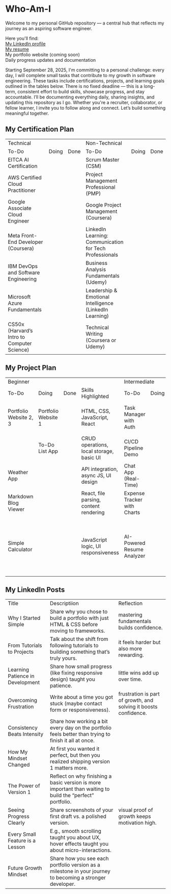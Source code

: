 # Who-Am-I
Welcome to my personal GitHub repository — a central hub that reflects my journey as an aspiring software engineer.

Here you'll find:<br>
<a href="https://www.linkedin.com/in/elias-francis/">My LinkedIn profile</a><br>
<a href="https://drive.google.com/file/d/1RSS7-I-s8oYUfDYlHkbbaJQo1sqErVdG/view?usp=drive_link">My resume</a><br>
My portfolio website (coming soon)<br>
Daily progress updates and documentation

Starting September 28, 2025, I'm committing to a personal challenge: every day, I will complete small tasks that contribute to my growth in software engineering. These tasks include certifications, projects, and learning goals outlined in the tables below.
There is no fixed deadline — this is a long-term, consistent effort to build skills, showcase progress, and stay accountable. I’ll be documenting everything daily, sharing insights, and updating this repository as I go.
Whether you're a recruiter, collaborator, or fellow learner, I invite you to follow along and connect. Let’s build something meaningful together.

<h2>My Certification Plan</h2>
<table>
  <tr><td colspan=3>Technical</td><td colspan=3>Non-Technical</td></tr>
  <tr>
    <td>To-Do</td>
    <td>Doing</td>
    <td>Done</td>
    <td>To-Do</td>
    <td>Doing</td>
    <td>Done</td>
  </tr>
  <tr>
    <td>EITCA AI Certification</td>
    <td></td>
    <td></td>
    <td>Scrum Master (CSM)</td><td></td><td></td>
  </tr>
  <tr>
    <td>AWS Certified Cloud Practitioner</td>
    <td></td>
    <td></td>
    <td>Project Management Professional (PMP)</td><td></td><td></td>
  </tr>
  <tr>
    <td>Google Associate Cloud Engineer</td>
    <td></td>
    <td></td>
    <td>Google Project Management (Coursera)</td><td></td><td></td>
  </tr>
  <tr>
    <td>Meta Front-End Developer (Coursera)</td>
    <td></td>
    <td></td>
    <td>LinkedIn Learning: Communication for Tech Professionals</td><td></td><td></td>
  </tr>
  <tr>
    <td>IBM DevOps and Software Engineering</td>
    <td></td>
    <td></td>
    <td>Business Analysis Fundamentals (Udemy)</td><td></td><td></td>
  </tr>
  <tr>
    <td>Microsoft Azure Fundamentals</td>
    <td></td>
    <td></td>
    <td>Leadership & Emotional Intelligence (LinkedIn Learning)</td><td></td><td></td>
  </tr>
  <tr>
    <td>CS50x (Harvard’s Intro to Computer Science)</td>
    <td></td>
    <td></td>
    <td>Technical Writing (Coursera or Udemy)</td><td></td><td></td>
  </tr>
</table>

<h2>My Project Plan</h2>
<table>
  <tr><td colspan=4>Beginner</td><td colspan=4>Intermediate</td><td colspan=4>Advanced</td></tr>
  <tr>
    <td>To-Do</td>
    <td>Doing</td>
    <td>Done</td>
    <td>Skills Highlighted</td>
    <td>To-Do</td>
    <td>Doing</td>
    <td>Done</td>
    <td>Skills Highlighted</td>
    <td>To-Do</td>
    <td>Doing</td>
    <td>Done</td>
    <td>Skills Highlighted</td>
  </tr>
  <tr>
    <td>Portfolio Website 2, 3</td><td>Portfolio Website 1</td><td></td><td>HTML, CSS, JavaScript, React</td>
    <td>Task Manager with Auth</td><td></td><td></td><td>Full-stack (React + Node/Laravel), JWT, REST APIs</td>
    <td>Multi-Tenant SaaS Dashboard</td><td></td><td></td><td>Full-stack architecture, role-based access, deployment</td>
  </tr>
  <tr>
    <td></td><td>To-Do List App</td><td></td><td>CRUD operations, local storage, basic UI</td>
    <td>CI/CD Pipeline Demo</td><td></td><td></td><td>GitHub Actions, AWS or Azure, Docker</td>
    <td>AI Chatbot with Context Memory</td><td></td><td></td><td>NLP, Transformers, LangChain or RAG models</td>
  </tr>
  <tr>
    <td>Weather App</td><td></td><td></td><td>API integration, async JS, UI design</td>
    <td>Chat App (Real-Time)</td><td></td><td></td><td>WebSockets, Firebase or Socket.io</td>
    <td>Cloud-Based File Storage System</td><td></td><td></td><td>AWS S3, Lambda, DynamoDB, IAM</td>
  </tr>
  <tr>
    <td>Markdown Blog Viewer</td><td></td><td></td><td>React, file parsing, content rendering</td>
    <td>Expense Tracker with Charts</td><td></td><td></td><td>React, Chart.js, backend storage</td>
    <td>DevOps Monitoring Dashboard</td><td></td><td></td><td>Prometheus, Grafana, Docker, Kubernetes</td>
  </tr>
  <tr>
    <td>Simple Calculator</td><td></td><td></td><td>JavaScript logic, UI responsiveness</td>
    <td>AI-Powered Resume Analyzer</td><td></td><td></td><td>Python, NLP, Streamlit or Flask</td>
    <td>Machine Learning Model Deployment</td><td></td><td></td><td>Train model (e.g., fraud detection), deploy via FastAPI + AWS SageMaker or GCP Vertex AI</td>
  </tr>
</table>

<h2>My LinkedIn Posts</h2>
<table>
  <tr>
    <td>Title</td><td>Descriptiion</td><td>Reflection</td>
  </tr>
  <tr>
    <td>Why I Started Simple</td>
    <td>Share why you chose to build a portfolio with just HTML & CSS before moving to frameworks.</td>
    <td>mastering fundamentals builds confidence.</td>
  </tr>
  <tr>
    <td>From Tutorials to Projects</td>
    <td>Talk about the shift from following tutorials to building something that’s truly yours.</td>
    <td>it feels harder but also more rewarding.</td>
  </tr>
  <tr>
    <td>Learning Patience in Development</td>
    <td>Share how small progress (like fixing responsive design) taught you patience.</td>
    <td>little wins add up over time.</td>
  </tr>
  <tr>
    <td>Overcoming Frustration</td>
    <td>Write about a time you got stuck (maybe contact form or responsiveness).</td>
    <td>frustration is part of growth, and solving it boosts confidence.</td>
  </tr>
  <tr>
    <td>Consistency Beats Intensity</td>
    <td>Share how working a bit every day on the portfolio feels better than trying to finish it all at once.</td>
    <td></td>
  </tr>
  <tr>
    <td>How My Mindset Changed</td>
    <td>At first you wanted it perfect, but then you realized shipping version 1 matters more.</td>
    <td></td>
  </tr>
  <tr>
    <td>The Power of Version 1</td>
    <td>Reflect on why finishing a basic version is more important than waiting to build the “perfect” portfolio.</td>
    <td></td>
  </tr>
  <tr>
    <td>Seeing Progress Clearly</td>
    <td>Share screenshots of your first draft vs. a polished version.</td>
    <td>visual proof of growth keeps motivation high.</td>
  </tr>
  <tr>
    <td>Every Small Feature is a Lesson</td>
    <td>E.g., smooth scrolling taught you about UX, hover effects taught you about micro-interactions.</td>
    <td></td>
  </tr>
  <tr>
    <td>Future Growth Mindset</td>
    <td>Share how you see each portfolio version as a milestone in your journey to becoming a stronger developer.</td>
    <td></td>
  </tr>
</table>
